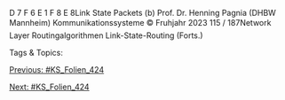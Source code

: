 D 7
F 6 E 1 F 8 E 8Link State Packets
(b)
Prof. Dr. Henning Pagnia (DHBW Mannheim) Kommunikationssysteme © Fruhjahr 2023 115 / 187Network Layer Routingalgorithmen
Link-State-Routing (Forts.)

   Tags & Topics:
   

[Previous: #KS_Folien_424](KS_Folien_424.md)

[Next: #KS_Folien_424](KS_Folien_424.md)